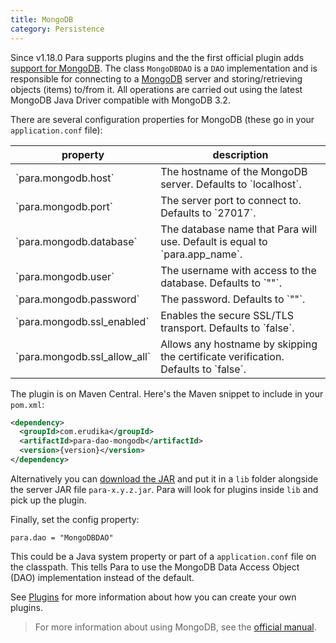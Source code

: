 ```yaml
---
title: MongoDB
category: Persistence
---
```


Since v1.18.0 Para supports plugins and the the first official plugin adds [support for MongoDB](https://github.com/Erudika/para-dao-mongodb).
The class `MongoDBDAO` is a `DAO` implementation and is responsible for connecting to a [MongoDB](https://www.mongodb.org/)
server and storing/retrieving objects (items) to/from it. All operations are carried out using the latest MongoDB
Java Driver compatible with MongoDB 3.2.

There are several configuration properties for MongoDB (these go in your `application.conf` file):

<table class="table table-striped">
	<thead>
		<tr>
			<th>property</th>
			<th>description</th>
		</tr>
	</thead>
	<tbody>
		<tr><td>`para.mongodb.host`</td><td> The hostname of the MongoDB server. Defaults to `localhost`.</td></tr>
		<tr><td>`para.mongodb.port`</td><td> The server port to connect to. Defaults to `27017`.</td></tr>
		<tr><td>`para.mongodb.database`</td><td> The database name that Para will use. Default is equal to `para.app_name`.</td></tr>
		<tr><td>`para.mongodb.user`</td><td> The username with access to the database. Defaults to `""`.</td></tr>
		<tr><td>`para.mongodb.password`</td><td> The password. Defaults to `""`.</td></tr>
		<tr><td>`para.mongodb.ssl_enabled`</td><td> Enables the secure SSL/TLS transport. Defaults to `false`.</td></tr>
		<tr><td>`para.mongodb.ssl_allow_all`</td><td> Allows any hostname by skipping the certificate verification. Defaults to `false`.</td></tr>
	</tbody>
</table>

The plugin is on Maven Central. Here's the Maven snippet to include in your `pom.xml`:

```xml
<dependency>
  <groupId>com.erudika</groupId>
  <artifactId>para-dao-mongodb</artifactId>
  <version>{version}</version>
</dependency>
```

Alternatively you can [download the JAR](https://github.com/Erudika/para-dao-mongodb/releases) and put it in a
`lib` folder alongside the server JAR file `para-x.y.z.jar`. Para will look for plugins inside `lib` and pick up
the plugin.

Finally, set the config property:
```
para.dao = "MongoDBDAO"
```
This could be a Java system property or part of a `application.conf` file on the classpath.
This tells Para to use the MongoDB Data Access Object (DAO) implementation instead of the default.

See [Plugins](#008-plugins) for more information about how you can create your own plugins.

> For more information about using MongoDB, see the [official manual](https://docs.mongodb.org/manual/).
